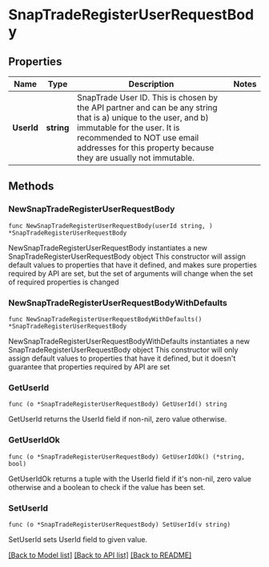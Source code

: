 # SnapTradeRegisterUserRequestBody

## Properties

Name | Type | Description | Notes
------------ | ------------- | ------------- | -------------
**UserId** | **string** | SnapTrade User ID. This is chosen by the API partner and can be any string that is a) unique to the user, and b) immutable for the user. It is recommended to NOT use email addresses for this property because they are usually not immutable. | 

## Methods

### NewSnapTradeRegisterUserRequestBody

`func NewSnapTradeRegisterUserRequestBody(userId string, ) *SnapTradeRegisterUserRequestBody`

NewSnapTradeRegisterUserRequestBody instantiates a new SnapTradeRegisterUserRequestBody object
This constructor will assign default values to properties that have it defined,
and makes sure properties required by API are set, but the set of arguments
will change when the set of required properties is changed

### NewSnapTradeRegisterUserRequestBodyWithDefaults

`func NewSnapTradeRegisterUserRequestBodyWithDefaults() *SnapTradeRegisterUserRequestBody`

NewSnapTradeRegisterUserRequestBodyWithDefaults instantiates a new SnapTradeRegisterUserRequestBody object
This constructor will only assign default values to properties that have it defined,
but it doesn't guarantee that properties required by API are set

### GetUserId

`func (o *SnapTradeRegisterUserRequestBody) GetUserId() string`

GetUserId returns the UserId field if non-nil, zero value otherwise.

### GetUserIdOk

`func (o *SnapTradeRegisterUserRequestBody) GetUserIdOk() (*string, bool)`

GetUserIdOk returns a tuple with the UserId field if it's non-nil, zero value otherwise
and a boolean to check if the value has been set.

### SetUserId

`func (o *SnapTradeRegisterUserRequestBody) SetUserId(v string)`

SetUserId sets UserId field to given value.



[[Back to Model list]](../README.md#documentation-for-models) [[Back to API list]](../README.md#documentation-for-api-endpoints) [[Back to README]](../README.md)


